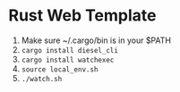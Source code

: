 # Rust Web Template

1. Make sure ~/.cargo/bin is in your $PATH
2. `cargo install diesel_cli`
3. `cargo install watchexec`
4. `source local_env.sh`
5. `./watch.sh`
